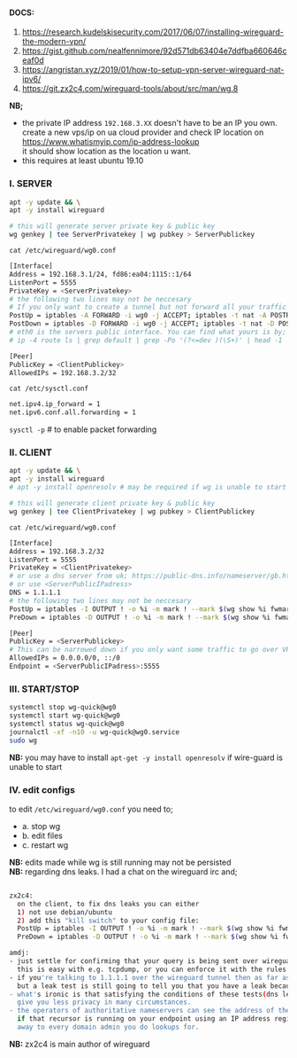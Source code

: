 #### DOCS:    
1. https://research.kudelskisecurity.com/2017/06/07/installing-wireguard-the-modern-vpn/     
2. https://gist.github.com/nealfennimore/92d571db63404e7ddfba660646ceaf0d    
3. https://angristan.xyz/2019/01/how-to-setup-vpn-server-wireguard-nat-ipv6/    
4. https://git.zx2c4.com/wireguard-tools/about/src/man/wg.8


**NB;**  
- the private IP address `192.168.3.XX` doesn't have to be an IP you own.  
create a new vps/ip on ua cloud provider and check IP location on https://www.whatismyip.com/ip-address-lookup   
it should show location as the location u want.     
- this requires at least ubuntu 19.10

### I. SERVER
```bash
apt -y update && \
apt -y install wireguard
```
```bash
# this will generate server private key & public key
wg genkey | tee ServerPrivatekey | wg pubkey > ServerPublickey
```

`cat /etc/wireguard/wg0.conf`  
```bash
[Interface]
Address = 192.168.3.1/24, fd86:ea04:1115::1/64
ListenPort = 5555
PrivateKey = <ServerPrivatekey>
# the following two lines may not be neccesary
# If you only want to create a tunnel but not forward all your traffic through the server you can skip those.
PostUp = iptables -A FORWARD -i wg0 -j ACCEPT; iptables -t nat -A POSTROUTING -o eth0 -j MASQUERADE; ip6tables -A FORWARD -i wg0 -j ACCEPT; ip6tables -t nat -A POSTROUTING -o eth0 -j MASQUERADE
PostDown = iptables -D FORWARD -i wg0 -j ACCEPT; iptables -t nat -D POSTROUTING -o eth0 -j MASQUERADE; ip6tables -D FORWARD -i wg0 -j ACCEPT; ip6tables -t nat -D POSTROUTING -o eth0 -j MASQUERADE
# eth0 is the servers public interface. You can find what yours is by;
# ip -4 route ls | grep default | grep -Po '(?<=dev )(\S+)' | head -1

[Peer]
PublicKey = <ClientPublickey>
AllowedIPs = 192.168.3.2/32
```
`cat /etc/sysctl.conf`
```bash
net.ipv4.ip_forward = 1
net.ipv6.conf.all.forwarding = 1
```
`sysctl -p` # to enable packet forwarding


### II. CLIENT
```bash
apt -y update && \
apt -y install wireguard 
# apt -y install openresolv # may be required if wg is unable to start
```

```bash
# this will generate client private key & public key
wg genkey | tee ClientPrivatekey | wg pubkey > ClientPublickey
```
`cat /etc/wireguard/wg0.conf`
```bash
[Interface]
Address = 192.168.3.2/32
ListenPort = 5555
PrivateKey = <ClientPrivatekey>
# or use a dns server from uk; https://public-dns.info/nameserver/gb.html
# or use <ServerPublicIPadress>
DNS = 1.1.1.1
# the following two lines may not be neccesary
PostUp = iptables -I OUTPUT ! -o %i -m mark ! --mark $(wg show %i fwmark) -m addrtype ! --dst-type LOCAL -j REJECT
PreDown = iptables -D OUTPUT ! -o %i -m mark ! --mark $(wg show %i fwmark) -m addrtype ! --dst-type LOCAL -j REJECT

[Peer]
PublicKey = <ServerPublickey>
# This can be narrowed down if you only want some traffic to go over VPN.
AllowedIPs = 0.0.0.0/0, ::/0
Endpoint = <ServerPublicIPadress>:5555
```

### III. START/STOP
```bash
systemctl stop wg-quick@wg0
systemctl start wg-quick@wg0
systemctl status wg-quick@wg0
journalctl -xf -n10 -u wg-quick@wg0.service
sudo wg
```
**NB:** you may have to install `apt-get -y install openresolv` if wire-guard is unable to start

### IV. edit configs   
to edit `/etc/wireguard/wg0.conf` you need to; 
- a. stop wg
- b. edit files
- c. restart wg  

**NB:** edits made while wg is still running may not be persisted   
**NB:** regarding dns leaks. I had a chat on the wireguard irc and;  
```bash

zx2c4:
  on the client, to fix dns leaks you can either
  1) not use debian/ubuntu
  2) add this "kill switch" to your config file:
  PostUp = iptables -I OUTPUT ! -o %i -m mark ! --mark $(wg show %i fwmark) -m addrtype ! --dst-type LOCAL -j REJECT
  PreDown = iptables -D OUTPUT ! -o %i -m mark ! --mark $(wg show %i fwmark) -m addrtype ! --dst-type LOCAL -j REJECT

amdj:
- just settle for confirming that your query is being sent over wireguard and call it a day.
  this is easy with e.g. tcpdump, or you can enforce it with the rules zx2c4 gave you.
- if you're talking to 1.1.1.1 over the wireguard tunnel then as far as cloudflare is concerned they can't see your real address 
  but a leak test is still going to tell you that you have a leak because the query isn't coming from your server (but rather from cloudflare).
- what's ironic is that satisfying the conditions of these tests(dns leak test services) when you're running your own VPN will actually 
  give you less privacy in many circumstances.
- the operators of authoritative nameservers can see the address of the recursor that's asking them questions. 
  if that recursor is running on your endpoint using an IP address registered to you (e.g. in whois data) then you've given your identity 
  away to every domain admin you do lookups for.
```
**NB:** zx2c4 is main author of wireguard   
